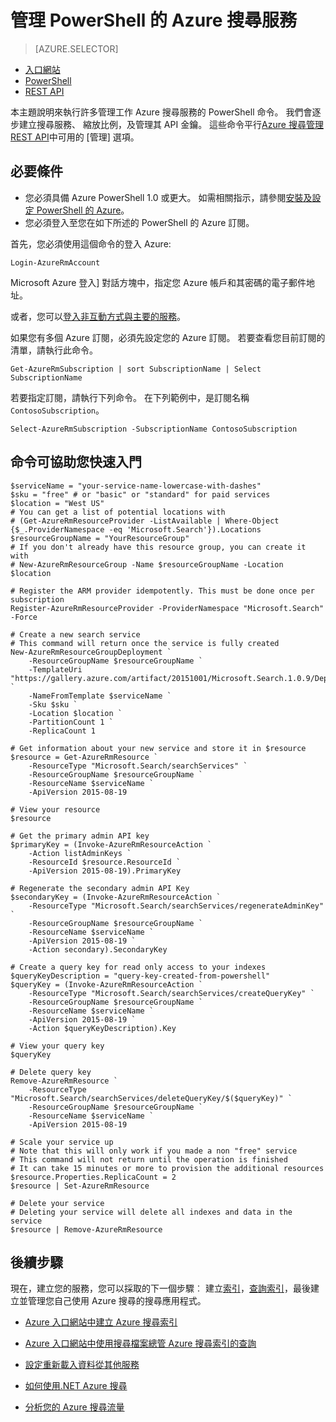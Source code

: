 <properties 
    pageTitle="使用 Powershell 指令碼管理 Azure 搜尋 |Microsoft Azure |裝載的雲端搜尋服務" 
    description="管理您的 Azure 搜尋服務的 PowerShell 指令碼。 建立或更新 Azure 搜尋服務及管理 Azure 搜尋系統索引鍵" 
    services="search" 
    documentationCenter="" 
    authors="seansaleh" 
    manager="mblythe" 
    editor=""
    tags="azure-resource-manager"/>

<tags 
    ms.service="search" 
    ms.devlang="na" 
    ms.workload="search" 
    ms.topic="article" 
    ms.tgt_pltfrm="powershell" 
    ms.date="08/15/2016" 
    ms.author="seasa"/>

# <a name="manage-your-azure-search-service-with-powershell"></a>管理 PowerShell 的 Azure 搜尋服務
> [AZURE.SELECTOR]
- [入口網站](search-manage.md)
- [PowerShell](search-manage-powershell.md)
- [REST API](search-get-started-management-api.md)

本主題說明來執行許多管理工作 Azure 搜尋服務的 PowerShell 命令。 我們會逐步建立搜尋服務、 縮放比例，及管理其 API 金鑰。
這些命令平行[Azure 搜尋管理 REST API](http://msdn.microsoft.com/library/dn832684.aspx)中可用的 [管理] 選項。

## <a name="prerequisites"></a>必要條件
 
- 您必須具備 Azure PowerShell 1.0 或更大。 如需相關指示，請參閱[安裝及設定 PowerShell 的 Azure](../powershell-install-configure.md)。
- 您必須登入至您在如下所述的 PowerShell 的 Azure 訂閱。

首先，您必須使用這個命令的登入 Azure:

    Login-AzureRmAccount

Microsoft Azure 登入] 對話方塊中，指定您 Azure 帳戶和其密碼的電子郵件地址。

或者，您可以[登入非互動方式與主要的服務](../resource-group-authenticate-service-principal.md)。

如果您有多個 Azure 訂閱，必須先設定您的 Azure 訂閱。 若要查看您目前訂閱的清單，請執行此命令。

    Get-AzureRmSubscription | sort SubscriptionName | Select SubscriptionName

若要指定訂閱，請執行下列命令。 在下列範例中，是訂閱名稱`ContosoSubscription`。

    Select-AzureRmSubscription -SubscriptionName ContosoSubscription

## <a name="commands-to-help-you-get-started"></a>命令可協助您快速入門

    $serviceName = "your-service-name-lowercase-with-dashes"
    $sku = "free" # or "basic" or "standard" for paid services
    $location = "West US"
    # You can get a list of potential locations with
    # (Get-AzureRmResourceProvider -ListAvailable | Where-Object {$_.ProviderNamespace -eq 'Microsoft.Search'}).Locations
    $resourceGroupName = "YourResourceGroup" 
    # If you don't already have this resource group, you can create it with 
    # New-AzureRmResourceGroup -Name $resourceGroupName -Location $location

    # Register the ARM provider idempotently. This must be done once per subscription
    Register-AzureRmResourceProvider -ProviderNamespace "Microsoft.Search" -Force

    # Create a new search service
    # This command will return once the service is fully created
    New-AzureRmResourceGroupDeployment `
        -ResourceGroupName $resourceGroupName `
        -TemplateUri "https://gallery.azure.com/artifact/20151001/Microsoft.Search.1.0.9/DeploymentTemplates/searchServiceDefaultTemplate.json" `
        -NameFromTemplate $serviceName `
        -Sku $sku `
        -Location $location `
        -PartitionCount 1 `
        -ReplicaCount 1
    
    # Get information about your new service and store it in $resource
    $resource = Get-AzureRmResource `
        -ResourceType "Microsoft.Search/searchServices" `
        -ResourceGroupName $resourceGroupName `
        -ResourceName $serviceName `
        -ApiVersion 2015-08-19
    
    # View your resource
    $resource
    
    # Get the primary admin API key
    $primaryKey = (Invoke-AzureRmResourceAction `
        -Action listAdminKeys `
        -ResourceId $resource.ResourceId `
        -ApiVersion 2015-08-19).PrimaryKey

    # Regenerate the secondary admin API Key
    $secondaryKey = (Invoke-AzureRmResourceAction `
        -ResourceType "Microsoft.Search/searchServices/regenerateAdminKey" `
        -ResourceGroupName $resourceGroupName `
        -ResourceName $serviceName `
        -ApiVersion 2015-08-19 `
        -Action secondary).SecondaryKey

    # Create a query key for read only access to your indexes
    $queryKeyDescription = "query-key-created-from-powershell"
    $queryKey = (Invoke-AzureRmResourceAction `
        -ResourceType "Microsoft.Search/searchServices/createQueryKey" `
        -ResourceGroupName $resourceGroupName `
        -ResourceName $serviceName `
        -ApiVersion 2015-08-19 `
        -Action $queryKeyDescription).Key
    
    # View your query key
    $queryKey

    # Delete query key
    Remove-AzureRmResource `
        -ResourceType "Microsoft.Search/searchServices/deleteQueryKey/$($queryKey)" `
        -ResourceGroupName $resourceGroupName `
        -ResourceName $serviceName `
        -ApiVersion 2015-08-19
        
    # Scale your service up
    # Note that this will only work if you made a non "free" service
    # This command will not return until the operation is finished
    # It can take 15 minutes or more to provision the additional resources
    $resource.Properties.ReplicaCount = 2
    $resource | Set-AzureRmResource
    
    # Delete your service
    # Deleting your service will delete all indexes and data in the service
    $resource | Remove-AzureRmResource
    
## <a name="next-steps"></a>後續步驟
    
現在，建立您的服務，您可以採取的下一個步驟︰ 建立[索引](search-what-is-an-index.md)，[查詢索引](search-query-overview.md)，最後建立並管理您自己使用 Azure 搜尋的搜尋應用程式。

- [Azure 入口網站中建立 Azure 搜尋索引](search-create-index-portal.md)

- [Azure 入口網站中使用搜尋檔案總管 Azure 搜尋索引的查詢](search-explorer.md)

- [設定重新載入資料從其他服務](search-indexer-overview.md)

- [如何使用.NET Azure 搜尋](search-howto-dotnet-sdk.md)

- [分析您的 Azure 搜尋流量](search-traffic-analytics.md)
